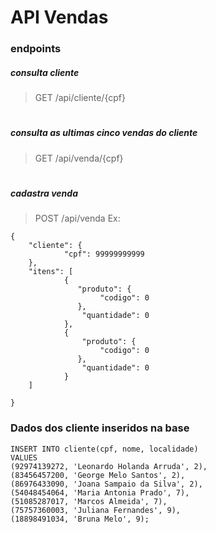# API Vendas

### endpoints

##### consulta cliente
> GET
/api/cliente/{cpf}
#
##### consulta as ultimas cinco vendas do cliente
> GET
/api/venda/{cpf}
#
##### cadastra venda
>POST
/api/venda
Ex:
```
{
    "cliente": {
            "cpf": 99999999999
    },
    "itens": [
            {
               "produto": {
                    "codigo": 0
               },
                "quantidade": 0
            },
            {
                "produto": {
                    "codigo": 0
               },
                "quantidade": 0
            }
    ]

}
```

### Dados dos cliente inseridos na base
```
INSERT INTO cliente(cpf, nome, localidade)
VALUES 
(92974139272, 'Leonardo Holanda Arruda', 2),
(83456457200, 'George Melo Santos', 2),
(86976433090, 'Joana Sampaio da Silva', 2),
(54048454064, 'Maria Antonia Prado', 7),
(51085287017, 'Marcos Almeida', 7),
(75757360003, 'Juliana Fernandes', 9),
(18898491034, 'Bruna Melo', 9);
```
